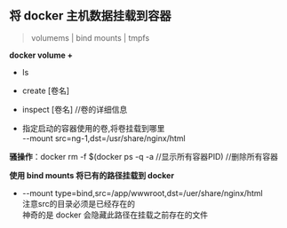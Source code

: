 ## 将 docker 主机数据挂载到容器
>volumems | bind mounts | tmpfs

**docker volume +**

* ls

* create [卷名]

* inspect [卷名] //卷的详细信息

* 指定启动的容器使用的卷,将卷挂载到哪里<br>
    --mount src=ng-1,dst=/usr/share/nginx/html

__骚操作__：docker rm -f $(docker ps -q -a //显示所有容器PID) //删除所有容器

**使用 bind mounts 将已有的路径挂载到 docker**

* --mount type=bind,src=/app/wwwroot,dst=/uer/share/nginx/html<br>
注意src的目录必须是已经存在的<br>
神奇的是 docker 会隐藏此路径在挂载之前存在的文件